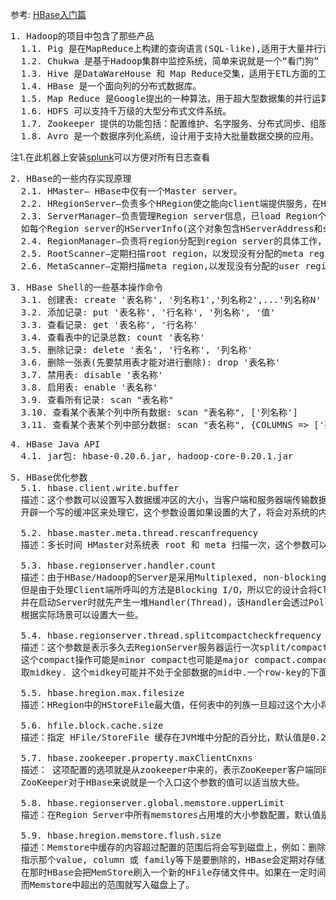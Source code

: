 参考: [HBase入门篇](http://www.uml.org.cn/sjjm/201212141.asp)

<pre>
1. Hadoop的项目中包含了那些产品
  1.1. Pig 是在MapReduce上构建的查询语言(SQL-like),适用于大量并行计算。
  1.2. Chukwa 是基于Hadoop集群中监控系统，简单来说就是一个“看门狗” (WatchDog)
  1.3. Hive 是DataWareHouse 和 Map Reduce交集，适用于ETL方面的工作。
  1.4. HBase 是一个面向列的分布式数据库。
  1.5. Map Reduce 是Google提出的一种算法，用于超大型数据集的并行运算。
  1.6. HDFS 可以支持千万级的大型分布式文件系统。
  1.7. Zookeeper 提供的功能包括：配置维护、名字服务、分布式同步、组服务等，用于分布式系统的可靠协调系统。
  1.8. Avro 是一个数据序列化系统，设计用于支持大批量数据交换的应用。
</pre>
注1.在此机器上安装[splunk](http://www.splunk.com/base/Documentation/latest/Installation/InstallonLinux)可以方便对所有日志查看

<pre>
2. HBase的一些内存实现原理
  2.1. HMaster— HBase中仅有一个Master server。
  2.2. HRegionServer—负责多个HRegion使之能向client端提供服务，在HBase cluster中会存在多个HRegionServer。
  2.3. ServerManager—负责管理Region server信息，已load Region个数，死亡的Region server列表, 
  如每个Region server的HServerInfo(这个对象包含HServerAddress和startCode)
  2.4. RegionManager—负责将region分配到region server的具体工作，还监视root和meta 这2个系统级的region状态。
  2.5. RootScanner—定期扫描root region，以发现没有分配的meta region。
  2.6. MetaScanner—定期扫描meta region,以发现没有分配的user region。
</pre>

<pre>
3. HBase Shell的一些基本操作命令
  3.1. 创建表: create '表名称', '列名称1','列名称2',...'列名称N'
  3.2. 添加记录: put '表名称', '行名称', '列名称', '值'
  3.3. 查看记录: get '表名称', '行名称'
  3.4. 查看表中的记录总数: count '表名称'
  3.5. 删除记录: delete '表名', '行名称', '列名称'
  3.6. 删除一张表(先要禁用表才能对进行删除): drop '表名称'
  3.7. 禁用表: disable '表名称'
  3.8. 启用表: enable '表名称'
  3.9. 查看所有记录: scan "表名称"
  3.10. 查看某个表某个列中所有数据: scan "表名称", ['列名称']
  3.11. 查看某个表某个列中部分数据: scan "表名称", {COLUMNS => ['列名称'], LIMIT => 10, STARTROW => '行名称'}
</pre>

<pre>
4. HBase Java API
  4.1. jar包: hbase-0.20.6.jar, hadoop-core-0.20.1.jar
</pre>

<pre>
5. HBase优化参数
  5.1. hbase.client.write.buffer
  描述：这个参数可以设置写入数据缓冲区的大小，当客户端和服务器端传输数据，服务器为了提高系统运行性能
  开辟一个写的缓冲区来处理它，这个参数设置如果设置的大了，将会对系统的内存有一定的要求，直接影响系统的性能
  
  5.2. hbase.master.meta.thread.rescanfrequency
  描述：多长时间 HMaster对系统表 root 和 meta 扫描一次，这个参数可以设置的长一些，降低系统的能耗。
  
  5.3. hbase.regionserver.handler.count
  描述：由于HBase/Hadoop的Server是采用Multiplexed, non-blocking I/O方式而设计的，所以它可以透过一个Thread来完成处理，
  但是由于处理Client端所呼叫的方法是Blocking I/O，所以它的设计会将Client所传递过来的物件先放置在Queue，
  并在启动Server时就先产生一堆Handler(Thread)，该Handler会透过Polling的方式来取得该物件并执行对应的方法，默认为25，
  根据实际场景可以设置大一些。
  
  5.4. hbase.regionserver.thread.splitcompactcheckfrequency
  描述：这个参数是表示多久去RegionServer服务器运行一次split/compaction的时间间隔，当然split之前会先进行一个compact操作.
  这个compact操作可能是minor compact也可能是major compact.compact后,会从所有的Store下的所有StoreFile文件最大的那个
  取midkey. 这个midkey可能并不处于全部数据的mid中.一个row-key的下面的数据可能会跨不同的HRegion。
  
  5.5. hbase.hregion.max.filesize
  描述：HRegion中的HStoreFile最大值，任何表中的列族一旦超过这个大小将会被切分，而HStroeFile的默认大小是256M。
  
  5.6. hfile.block.cache.size
  描述：指定 HFile/StoreFile 缓存在JVM堆中分配的百分比，默认值是0.2，意思就是20%，而如果你设置成0，就表示对该选项屏蔽。
  
  5.7. hbase.zookeeper.property.maxClientCnxns
  描述： 这项配置的选项就是从zookeeper中来的，表示ZooKeeper客户端同时访问的并发连接数，
  ZooKeeper对于HBase来说就是一个入口这个参数的值可以适当放大些。
  
  5.8. hbase.regionserver.global.memstore.upperLimit
  描述：在Region Server中所有memstores占用堆的大小参数配置，默认值是0.4，表示40%，如果设置为0，就是对选项进行屏蔽。
  
  5.9. hbase.hregion.memstore.flush.size
  描述：Memstore中缓存的内容超过配置的范围后将会写到磁盘上，例如：删除操作是先写入MemStore里做个标记，
  指示那个value, column 或 family等下是要删除的，HBase会定期对存储文件做一个major compaction，
  在那时HBase会把MemStore刷入一个新的HFile存储文件中。如果在一定时间范围内没有做major compaction，
  而Memstore中超出的范围就写入磁盘上了。
</pre>
